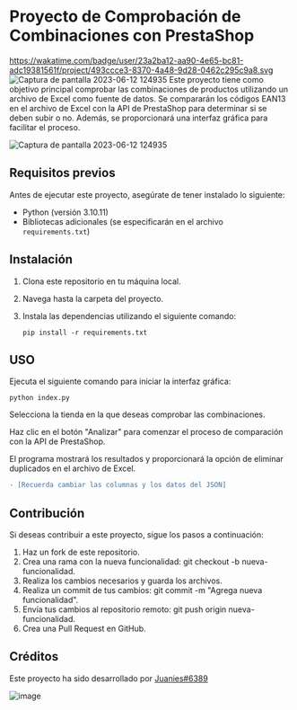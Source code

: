 # Proyecto de Comprobación de Combinaciones con PrestaShop
https://wakatime.com/badge/user/23a2ba12-aa90-4e65-bc81-adc19381561f/project/493ccce3-8370-4a48-9d28-0462c295c9a8.svg
![Captura de pantalla 2023-06-12 124935](https://wakatime.com/badge/user/23a2ba12-aa90-4e65-bc81-adc19381561f/project/493ccce3-8370-4a48-9d28-0462c295c9a8.svg
)
Este proyecto tiene como objetivo principal comprobar las combinaciones de productos utilizando un archivo de Excel como fuente de datos. Se compararán los códigos EAN13 en el archivo de Excel con la API de PrestaShop para determinar si se deben subir o no. Además, se proporcionará una interfaz gráfica para facilitar el proceso.

![Captura de pantalla 2023-06-12 124935](https://github.com/Juanies/Comprobador-combinaciones-duplicadas-Excel---Prestashop/assets/80675013/bd0a2c93-59d4-4531-8b38-4e2d0502c995)

## Requisitos previos

Antes de ejecutar este proyecto, asegúrate de tener instalado lo siguiente:

- Python (versión 3.10.11)
- Bibliotecas adicionales (se especificarán en el archivo `requirements.txt`)

## Instalación

1. Clona este repositorio en tu máquina local.
2. Navega hasta la carpeta del proyecto.
3. Instala las dependencias utilizando el siguiente comando:

   ```shell
   pip install -r requirements.txt

## USO

Ejecuta el siguiente comando para iniciar la interfaz gráfica:
```shell
python index.py
````
Selecciona la tienda en la que deseas comprobar las combinaciones.

Haz clic en el botón "Analizar" para comenzar el proceso de comparación con la API de PrestaShop.

El programa mostrará los resultados y proporcionará la opción de eliminar duplicados en el archivo de Excel.
```diff
- [Recuerda cambiar las columnas y los datos del JSON]
```
## Contribución

Si deseas contribuir a este proyecto, sigue los pasos a continuación:

1. Haz un fork de este repositorio.
2. Crea una rama con la nueva funcionalidad: git checkout -b nueva-funcionalidad.
3. Realiza los cambios necesarios y guarda los archivos.
4. Realiza un commit de tus cambios: git commit -m "Agrega nueva funcionalidad".
5. Envía tus cambios al repositorio remoto: git push origin nueva-funcionalidad.
6. Crea una Pull Request en GitHub.

## Créditos
Este proyecto ha sido desarrollado por [Juanies#6389](https://github.com/Juanies)

![image](https://github.com/Juanies/Comprobador-combinaciones-duplicadas-Excel---Prestashop/assets/80675013/c895ad3f-53ff-4632-8e2e-2ebcb617a99c)


